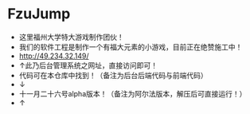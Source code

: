 # FzuJump
- 这里福州大学特大游戏制作团伙！
- 我们的软件工程是制作一个有福大元素的小游戏，目前正在绝赞施工中！
- http://49.234.32.149/
- ↑此乃后台管理系统之网址，直接访问即可！
- 代码可在本仓库中找到！（备注为后台后端代码与前端代码）
- ↓
- 十一月二十六号alpha版本！（备注为阿尔法版本，解压后可直接运行！）
- ↑
